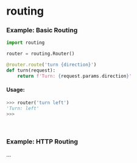 # routing

### Example: Basic Routing
```python
import routing

router = routing.Router()

@router.route('turn {direction}')
def turn(request):
    return f'Turn: {request.params.direction}'
```

#### Usage:
```python
>>> router('turn left')
'Turn: left'
>>>
```

<br>

### Example: HTTP Routing
...
